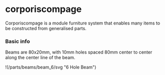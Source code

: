 # corporiscompage

Corporiscompage is a module furniture system that enables many items to be constructed from generalised parts.

### Basic info

Beams are 80x20mm, with 10mm holes spaced 80mm center to center along the center line of the beam.

!(/parts/beams/beam_6/svg "6 Hole Beam")

